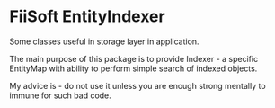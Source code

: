# FiiSoft EntityIndexer

Some classes useful in storage layer in application. 

The main purpose of this package is to provide Indexer - 
a specific EntityMap with ability to perform simple search of indexed objects.

My advice is - do not use it unless you are enough strong mentally to immune for such bad code. 
